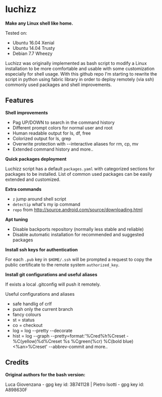 luchizz
=======

**Make any Linux shell like home.**

Tested on:
 - Ubuntu 16.04 Xenial
 - Ubuntu 14.04 Trusty
 - Debian 7.7 Wheezy

Luchizz was originally implemented as bash script to modify a Linux
installation to be more comfortable and usable with some customization
especially for shell usage.
With this github repo I'm starting to rewrite the script in python using fabric
library in order to deploy remotely (via ssh) commonly used packages and shell
improvements.

Features
--------

**Shell improvements**

 - Pag UP/DOWN to search in the command history
 - Different prompt colors for normal user and root
 - Human readable output for ls, df, free
 - Colorized output for ls, grep
 - Overwrite protection with --interactive aliases for rm, cp, mv
 - Extended command history
 and more..

**Quick packages deployment**

 Luchizz script has a default ``packages.yaml`` with categorized sections for
 packages to be installed.
 List of common used packages can be easily extended and customized.

**Extra commands**

 - ``z`` jump around shell script
 - ``detectip`` what's my ip command
 - ``repo`` from http://source.android.com/source/downloading.html

**Apt tuning**

 - Disable backports repository (normally less stable and reliable)
 - Disable automatic installation for recommended and suggested packages

**Install ssh keys for authentication**
 
 For each ``.pub`` key in ``$HOME/.ssh`` will be prompted a request to copy the
 public certificate to the remote system ``authorized_key``.
 
 **Install git configurations and useful aliases**
 
 If exists a local .gitconfig will push it remotely.
 
 Useful configurations and aliases
 - safe handlig of crlf
 - push only the current branch
 - fancy colours
 - st = status
 - co = checkout
 - log = log --pretty --decorate
 - hist = log --graph --pretty=format:'%Cred%h%Creset -%C(yellow)%d%Creset %s %Cgreen(%cr) %C(bold blue)<%an>%Creset' --abbrev-commit
 and more..

Credits
-------

**Original authors for the bash version:**

Luca Giovenzana - gpg key id: 3B741128  |  Pietro Isotti - gpg key id: A898630F

